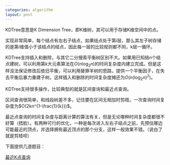 ```yaml
---
categories: algorithm
layout: post
---
```


KDTree意思是K Dimension Tree，即K维树，其可以用于存储K维空间中的点。

实现非常简单，每个结点有左右子结点，如果结点处于第$i$层，那么其左子树存储的是第$i%k$维值小于该结点的结点，因此每一层的比较规则都不同，k层一循环。

KDTree支持插入和删除，与其它二分搜索平衡树区别不大。如果用已知结$n$个结点建树，可以利用第$k$大元素算法在$O(n\log_2n)$的时间复杂度内建立完成。但是这样没法保证修改后依旧平衡，可以利用替罪羊树的思路，提供一个平衡因子，在失去平衡后暴力重建子树。这样插入和删除的时间复杂度摊还为$O(n(\log_2n)^2)$。

KDTree支持很多操作，比较典型的就是区间查询和最近点查询。

区间查询很简单，和线段树差不多，记住要在区间无相加时剪枝。一次查询时间复杂度为$O(2kn^{1-\frac{1}{k}})$。

最近点查询的时间复杂度与距离计算的算法有关，但是无论哪种时间复杂度都很不好算（捂脸）。有两种可行的优化，一种是每次进入左右子结点之前，先预估哪边可能最近的顶点，并选择拥有最近顶点的那个分支，这样一般效果不错。（说白了就是剪枝呗）

下面提供几道题目：

[最近K点查询](http://acm.hdu.edu.cn/showproblem.php?pid=4347)

